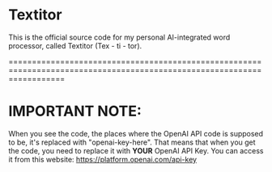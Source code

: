 # Textitor
This is the official source code for my personal AI-integrated word processor, called Textitor (Tex - ti - tor).

========================================================================================================================
# IMPORTANT NOTE:
When you see the code, the places where the OpenAI API code is supposed to be, it's replaced with "openai-key-here". That means that when you get the code, you need to replace it with **YOUR** OpenAI API Key. You can access it from this website: https://platform.openai.com/api-key
